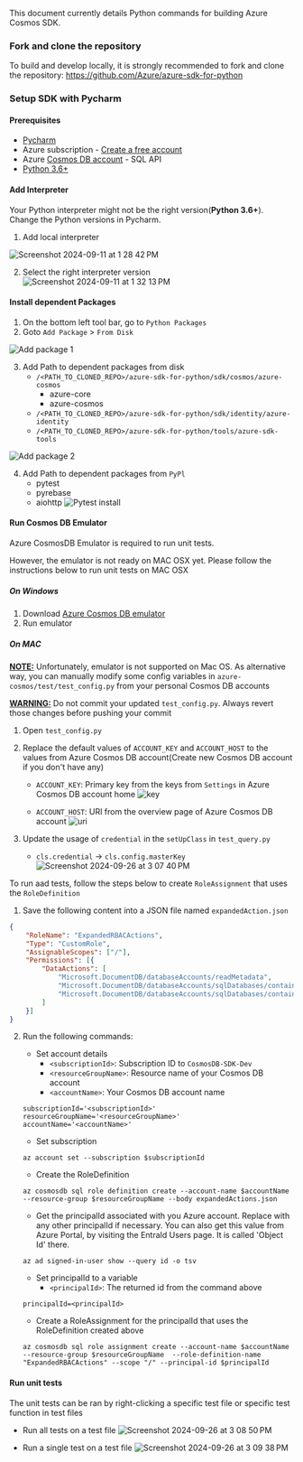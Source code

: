 This document currently details Python commands for building Azure Cosmos SDK.

### Fork and clone the repository
To build and develop locally, it is strongly recommended to fork and clone the repository: https://github.com/Azure/azure-sdk-for-python

### Setup SDK with Pycharm

#### Prerequisites
* [Pycharm][pycharm]
* Azure subscription - [Create a free account][azure_sub]
* Azure [Cosmos DB account][cosmos_account] - SQL API
* [Python 3.6+][python]

#### Add Interpreter
Your Python interpreter might not be the right version(**Python 3.6+**). Change the Python versions in Pycharm.
1. Add local interpreter

![Screenshot 2024-09-11 at 1 28 42 PM](https://github.com/user-attachments/assets/93b0815b-72e7-40ac-b865-c4f00c7627fa)

2. Select the right interpreter version
![Screenshot 2024-09-11 at 1 32 13 PM](https://github.com/user-attachments/assets/a4a881df-6e37-4a09-884c-dcece4daeefd)

#### Install dependent Packages
1. On the bottom left tool bar, go to `Python Packages`
2. Goto `Add Package` > `From Disk`

![Add package 1](https://github.com/user-attachments/assets/915883ff-f4bb-4a0b-94c0-eebeba740dc3)

3. Add Path to dependent packages from disk
   * `/<PATH_TO_CLONED_REPO>/azure-sdk-for-python/sdk/cosmos/azure-cosmos`
     * azure-core
     * azure-cosmos
   * `/<PATH_TO_CLONED_REPO>/azure-sdk-for-python/sdk/identity/azure-identity`
   * `/<PATH_TO_CLONED_REPO>/azure-sdk-for-python/tools/azure-sdk-tools`

![Add package 2](https://github.com/user-attachments/assets/8c97f03a-8c74-48b5-a194-457815f3260b)

4. Add Path to dependent packages from `PyPl`
   * pytest
   * pyrebase
   * aiohttp
![Pytest install](https://github.com/user-attachments/assets/0c39d706-2c78-4e62-9b0a-9604d088c6f9)

#### Run Cosmos DB Emulator
Azure CosmosDB Emulator is required to run unit tests.

However, the emulator is not ready on MAC OSX yet. Please follow the instructions below to run unit tests on MAC OSX 

##### On Windows
1. Download [Azure Cosmos DB emulator][cosmos_db_emulator]
2. Run emulator

##### On MAC
**<u>NOTE:</u>** Unfortunately, emulator is not supported on Mac OS. As alternative way, you can manually modify some config variables in `azure-cosmos/test/test_config.py` from your personal Cosmos DB accounts

**<u>WARNING:</u>** Do not commit your updated `test_config.py`. Always revert those changes before pushing your commit

1. Open `test_config.py`
2. Replace the default values of `ACCOUNT_KEY` and `ACCOUNT_HOST` to the values from Azure Cosmos DB account(Create new Cosmos DB account if you don't have any)
    - `ACCOUNT_KEY`: Primary key from the keys from `Settings` in Azure Cosmos DB account home
![key](https://github.com/user-attachments/assets/db920127-ee80-4d8d-a79e-503e5ea629e3)

    - `ACCOUNT_HOST`: URI from the overview page of Azure Cosmos DB account
![uri](https://github.com/user-attachments/assets/034a700d-47c7-41ee-90cd-afd534729d37)

3. Update the usage of `credential` in the `setUpClass` in `test_query.py`
    - `cls.credential` -> `cls.config.masterKey`
![Screenshot 2024-09-26 at 3 07 40 PM](https://github.com/user-attachments/assets/146cb09e-2123-4784-831b-4e731376ea92)

To run aad tests, follow the steps below to create `RoleAssignment` that uses the `RoleDefinition`
1. Save the following content into a JSON file named `expandedAction.json`
```json
{
    "RoleName": "ExpandedRBACActions",
    "Type": "CustomRole",
    "AssignableScopes": ["/"],
    "Permissions": [{
        "DataActions": [
            "Microsoft.DocumentDB/databaseAccounts/readMetadata",
            "Microsoft.DocumentDB/databaseAccounts/sqlDatabases/containers/*",
            "Microsoft.DocumentDB/databaseAccounts/sqlDatabases/containers/items/*"
        ]
    }]
}
```
2. Run the following commands:
   - Set account details
     - `<subscriptionId>`: Subscription ID to `CosmosDB-SDK-Dev`
     - `<resourceGroupName>`: Resource name of your Cosmos DB account
     - `<accountName>`: Your Cosmos DB account name
    ```shell
    subscriptionId='<subscriptionId>'
    resourceGroupName='<resourceGroupName>'
    accountName='<accountName>'
    ```

   - Set subscription
    ```shell
    az account set --subscription $subscriptionId
    ```
    
    - Create the RoleDefinition 
    ```shell
    az cosmosdb sql role definition create --account-name $accountName --resource-group $resourceGroupName --body expandedActions.json
    ```
    
    - Get the principalId associated with you Azure account. Replace with any other principalId if necessary. You can also get this value from Azure Portal, by visiting the EntraId Users page. It is called 'Object Id' there.
    ```shell
    az ad signed-in-user show --query id -o tsv
    ```
        
    - Set principalId to a variable
      - `<principalId>`: The returned id from the command above
    ```shell
    principalId=<principalId>
    ```
    
    - Create a RoleAssignment for the principalId that uses the RoleDefinition created above
    ```shell
    az cosmosdb sql role assignment create --account-name $accountName --resource-group $resourceGroupName  --role-definition-name "ExpandedRBACActions" --scope "/" --principal-id $principalId
    ```
#### Run unit tests
The unit tests can be ran by right-clicking a specific test file or specific test function in test files

- Run all tests on a test file
![Screenshot 2024-09-26 at 3 08 50 PM](https://github.com/user-attachments/assets/c47760fc-8302-4c52-8826-23c81d13b123)

- Run a single test on a test file
![Screenshot 2024-09-26 at 3 09 38 PM](https://github.com/user-attachments/assets/65d01c13-82b7-4485-9103-fd7b8bde71fb)

<!-- LINKS -->
[azure_sub]: https://azure.microsoft.com/free/
[cosmos_account]: https://docs.microsoft.com/azure/cosmos-db/account-overview
[python]: https://www.python.org/downloads/
[pycharm]: https://www.jetbrains.com/pycharm/
[cosmos_db_emulator]: https://learn.microsoft.com/azure/cosmos-db/emulator

